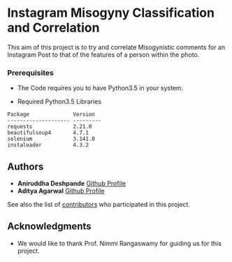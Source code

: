 # Instagram Misogyny Classification and Correlation

This aim of this project is to try and correlate Misogynistic comments for an Instagram Post to that of the features of a person within the photo. 

### Prerequisites

* The Code requires you to have Python3.5 in your system.

* Required Python3.5 Libraries

```
Package              Version
-------------------- ---------
requests             2.21.0
beautifulsoup4       4.7.1
selenium             3.141.0
instaloader          4.3.2

```


## Authors

* **Aniruddha Deshpande** [Github Profile](https://github.com/aniruddhapdeshpande99)
* **Aditya Agarwal** [Github Profile](https://github.com/aditya3498)

See also the list of [contributors](https://github.com/aniruddhapdeshpande99/WikiData-To-WikiPages/graphs/contributors) who participated in this project.

## Acknowledgments

* We would like to thank Prof. Nimmi Rangaswamy for guiding us for this project.

